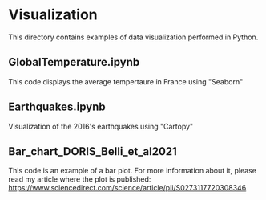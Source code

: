# Visualization

This directory contains examples of data visualization performed in Python.

## GlobalTemperature.ipynb
This code displays the average tempertaure in France using "Seaborn"

## Earthquakes.ipynb
Visualization of the 2016's earthquakes using "Cartopy"

## Bar_chart_DORIS_Belli_et_al2021
This code is an example of a bar plot. For more information about it, please read my article where the plot is published: https://www.sciencedirect.com/science/article/pii/S0273117720308346

